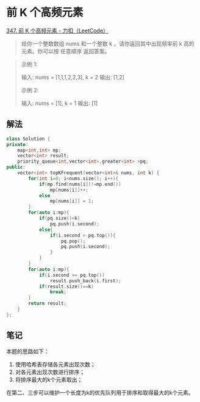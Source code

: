 # 前 K 个高频元素

[347. 前 K 个高频元素 - 力扣（LeetCode）](https://leetcode.cn/problems/top-k-frequent-elements/)

> 给你一个整数数组 nums 和一个整数 k ，请你返回其中出现频率前 k 高的元素。你可以按 任意顺序 返回答案。

> 示例 1:
>
> 输入: nums = [1,1,1,2,2,3], k = 2
> 输出: [1,2]
>
> 示例 2:
>
> 输入: nums = [1], k = 1
> 输出: [1]

## 解法

```c++
class Solution {
private:
    map<int,int> mp;
    vector<int> result;
    priority_queue<int,vector<int>,greater<int> >pq;
public:
    vector<int> topKFrequent(vector<int>& nums, int k) {
        for(int i=0; i<nums.size(); i++){
            if(mp.find(nums[i])!=mp.end())
                mp[nums[i]]++;
            else
                mp[nums[i]] = 1;
        }
        for(auto i:mp){
            if(pq.size()<k)
                pq.push(i.second);
            else{
                if(i.second > pq.top()){ 
                    pq.pop();
                    pq.push(i.second);
                }
            }
        }
        for(auto i:mp){
            if(i.second >= pq.top())
                result.push_back(i.first);
            if(result.size()==k)
                break;
        }
        return result;
    }
};
```

## 笔记

本题的思路如下：

1. 使用哈希表存储各元素出现次数；
2. 对各元素出现次数进行排序；
3. 将排序最大的k个元素取出；

在第二、三步可以维护一个长度为k的优先队列用于排序和取得最大的k个元素。
